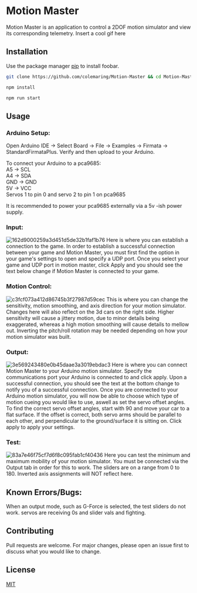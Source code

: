 # Motion Master

Motion Master is an application to control a 2DOF motion simulator and view its corresponding telemetry.
Insert a cool gif here

## Installation

Use the package manager [pip](https://pip.pypa.io/en/stable/) to install foobar.

```bash
git clone https://github.com/colemaring/Motion-Master && cd Motion-Master

npm install

npm run start
```

## Usage

### Arduino Setup:
Open Arduino IDE -> Select Board -> File -> Examples -> Firmata -> StandardFirmataPlus. Verify and then upload to your Arduino.   

To connect your Arduino to a pca9685:  
A5 -> SCL  
A4 -> SDA  
GND -> GND  
5V -> VCC  
Servos 1 to pin 0 and servo 2 to pin 1 on pca9685  

It is recommended to power your pca9685 externally via a 5v -ish power supply.

### Input: 
![162d9000259a3d451d5de32b1faf1b76](https://github.com/colemaring/Motion-Master/assets/65455664/81a3a474-9fce-4895-9aa1-25f06c6ff848)
Here is where you can establish a connection to the game. In order to establish a successful connection between your game and Motion Master, you must first find the option in your game's settings to open and specify a UDP port. Once you select your game and UDP port in motion master, click Apply and you should see the text below change if Motion Master is connected to your game.
### Motion Control: 
![c3fcf073a412d86745b3f27987d59cec](https://github.com/colemaring/Motion-Master/assets/65455664/66f68132-895f-4392-a37c-552dd001816c)
This is where you can change the sensitivity, motion smoothing, and axis direction for your motion simulator. Changes here will also reflect on the 3d cars on the right side. Higher sensitivity will cause a jittery motion, due to minor details being exaggerated, whereas a high motion smoothing will cause details to mellow out. Inverting the pitch/roll rotation may be needed depending on how your motion simulator was built.
### Output: 
![3e569243480e0b45daae3a3019ebdac3](https://github.com/colemaring/Motion-Master/assets/65455664/1f61fdcb-4191-4bd8-97cb-2bf4bb02bfee)
Here is where you can connect Motion Master to your Arduino motion simulator. Specify the communications port your Arduino is connected to and click apply. Upon a successful connection, you should see the text at the bottom change to notify you of a successful connection. Once you are connected to your Arduino motion simulator, you will now be able to choose which type of motion cueing you would like to use, aswell as set the servo offset angles. To find the correct servo offset angles, start with 90 and move your car to a flat surface. If the offset is correct, both servo arms should be parallel to each other, and perpendicular to the ground/surface it is sitting on. Click apply to apply your settings.
### Test:
![83a7e46f75cf7d6f8c095fab1cf40436](https://github.com/colemaring/Motion-Master/assets/65455664/b52dacdd-b0f5-4f2d-8813-969038a976cf)
Here you can test the minimum and maximum mobility of your motion simulator. You must be connected via the Output tab in order for this to work. The sliders are on a range from 0 to 180. Inverted axis assignments will NOT reflect here.

## Known Errors/Bugs:
When an output mode, such as G-Force is selected, the test sliders do not work. servos are receiving 0s and slider vals and fighting.

## Contributing

Pull requests are welcome. For major changes, please open an issue first
to discuss what you would like to change.

## License

[MIT](https://choosealicense.com/licenses/mit/)
